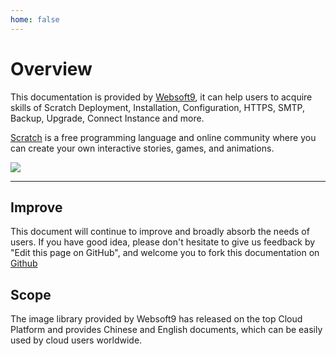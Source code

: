 ```yaml
---
home: false
---
```


# Overview

This documentation is provided by [Websoft9](https://www.websoft9.com/), it can help users to acquire skills of Scratch Deployment, Installation, Configuration, HTTPS, SMTP, Backup, Upgrade, Connect Instance and more.

[Scratch](https://scratch.mit.edu/) is a free programming language and online community where you can create your own interactive stories, games, and animations.

![](https://libs.websoft9.com/Websoft9/DocsPicture/en/scratch/scratch-gui-websoft9.png)

---

## Improve

This document will continue to improve and broadly absorb the needs of users. If you have good idea, please don't hesitate to give us feedback by "Edit this page on GitHub", and welcome you to fork this documentation on [Github](https://github.com/Websoft9/ansible-scratch-gui)

## Scope

The image library provided by Websoft9 has released on the top Cloud Platform and provides Chinese and English documents, which can be easily used by cloud users worldwide.